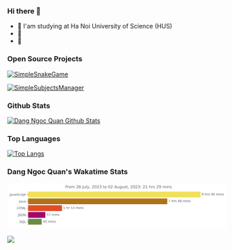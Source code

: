 ### Hi there 👋

- 📖 I'am studying at Ha Noi University of Science (HUS)
- 🌱 
- 💬 




### Open Source Projects
<!-- [![Training Algorithms](https://github-readme-stats.vercel.app/api/pin/?username=dangngocquan&repo=TrainingAlgorithms&theme=midnight-purple)](https://github.com/dangngocquan/TrainingAlgorithms) -->

<!-- [![MAT2317MIMGO](https://github-readme-stats.vercel.app/api/pin/?username=dangngocquan&repo=MAT2317MIMGO&theme=midnight-purple)](https://github.com/dangngocquan/MAT2317MIMGO)

[![HUSMAT2317](https://github-readme-stats.vercel.app/api/pin/?username=dangngocquan&repo=HUSMAT2317&theme=midnight-purple)](https://github.com/dangngocquan/HUSMAT2317)

[![MIMPython](https://github-readme-stats.vercel.app/api/pin/?username=dangngocquan&repo=MIMPython&theme=midnight-purple)](https://github.com/dangngocquan/MIMPython)
 -->
[![SimpleSnakeGame](https://github-readme-stats.vercel.app/api/pin/?username=dangngocquan&repo=SimpleSnakeGame&theme=midnight-purple)](https://github.com/dangngocquan/SimpleSnakeGame)

[![SimpleSubjectsManager](https://github-readme-stats.vercel.app/api/pin/?username=dangngocquan&repo=simple_subjects_manager&theme=midnight-purple)](https://github.com/dangngocquan/simple_subjects_manager)

### Github Stats
[![Dang Ngoc Quan Github Stats](https://github-readme-stats.vercel.app/api?username=dangngocquan&count_private=true&theme=chartreuse-dark&show_icons=true)](https://github.com/dangngocquan)


### Top Languages
[![Top Langs](https://github-readme-stats.vercel.app/api/top-langs/?username=dangngocquan&langs_count=16&theme=midnight-purple)](https://github.com/dangngocquan)


### Dang Ngoc Quan's Wakatime Stats
<img
  src="https://github.com/dangngocquan/dangngocquan/blob/master/images/stat.svg"
  alt="Dang Ngoc Quan's Wakatime Stats"
/>

[![](https://komarev.com/ghpvc/?username=dangngocquan&color=brightgreen&style=plastic)](https://github.com/dangngocquan)
